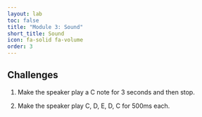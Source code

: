 ```yaml
---
layout: lab
toc: false
title: "Module 3: Sound"
short_title: Sound
icon: fa-solid fa-volume
order: 3
---
```



## Challenges

1. Make the speaker play a C note for 3 seconds and then stop. 

1. Make the speaker play C, D, E, D, C for 500ms each.
